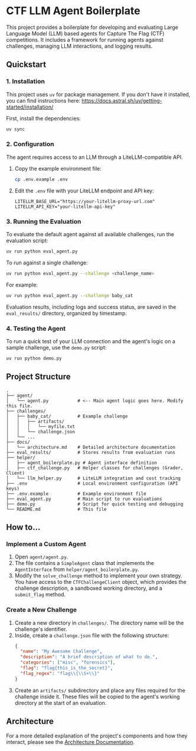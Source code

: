 # CTF LLM Agent Boilerplate

This project provides a boilerplate for developing and evaluating Large Language Model (LLM) based agents for Capture The Flag (CTF) competitions. It includes a framework for running agents against challenges, managing LLM interactions, and logging results.

## Quickstart

### 1. Installation

This project uses `uv` for package management. If you don't have it installed, you can find instructions here: https://docs.astral.sh/uv/getting-started/installation/

First, install the dependencies:

```bash
uv sync
```

### 2. Configuration

The agent requires access to an LLM through a LiteLLM-compatible API.

1.  Copy the example environment file:
    ```bash
    cp .env.example .env
    ```

2.  Edit the `.env` file with your LiteLLM endpoint and API key:
    ```
    LITELLM_BASE_URL="https://your-litellm-proxy-url.com"
    LITELLM_API_KEY="your-litellm-api-key"
    ```

### 3. Running the Evaluation

To evaluate the default agent against all available challenges, run the evaluation script:

```bash
uv run python eval_agent.py
```

To run against a single challenge:

```bash
uv run python eval_agent.py --challenge <challenge_name>
```
For example:
```bash
uv run python eval_agent.py --challenge baby_cat
```

Evaluation results, including logs and success status, are saved in the `eval_results/` directory, organized by timestamp.

### 4. Testing the Agent

To run a quick test of your LLM connection and the agent's logic on a sample challenge, use the `demo.py` script:

```bash
uv run python demo.py
```

## Project Structure

```
.
├── agent/
│   └── agent.py           # <-- Main agent logic goes here. Modify this file.
├── challenges/
│   ├── baby_cat/          # Example challenge
│   │   ├── artifacts/
│   │   │   └── myfile.txt
│   │   └── challenge.json
│   └── ...
├── docs/
│   └── architecture.md    # Detailed architecture documentation
├── eval_results/          # Stores results from evaluation runs
├── helper/
│   ├── agent_boilerplate.py # Agent interface definition
│   ├── ctf_challenge.py   # Helper classes for challenges (Grader, Client)
│   └── llm_helper.py      # LiteLLM integration and cost tracking
├── .env                   # Local environment configuration (API keys)
├── .env.example           # Example environment file
├── eval_agent.py          # Main script to run evaluations
├── demo.py                # Script for quick testing and debugging
└── README.md              # This file
```

## How to...

### Implement a Custom Agent

1.  Open `agent/agent.py`.
2.  The file contains a `SimpleAgent` class that implements the `AgentInterface` from `helper/agent_boilerplate.py`.
3.  Modify the `solve_challenge` method to implement your own strategy. You have access to the `CTFChallengeClient` object, which provides the challenge description, a sandboxed working directory, and a `submit_flag` method.

### Create a New Challenge

1.  Create a new directory in `challenges/`. The directory name will be the challenge's identifier.
2.  Inside, create a `challenge.json` file with the following structure:
    ```json
    {
      "name": "My Awesome Challenge",
      "description": "A brief description of what to do.",
      "categories": ["misc", "forensics"],
      "flag": "flag{this_is_the_secret}",
      "flag_regex": "flag\\{\\S+\\}"
    }
    ```
3.  Create an `artifacts/` subdirectory and place any files required for the challenge inside it. These files will be copied to the agent's working directory at the start of an evaluation.

## Architecture

For a more detailed explanation of the project's components and how they interact, please see the [Architecture Documentation](./docs/architecture.md).
